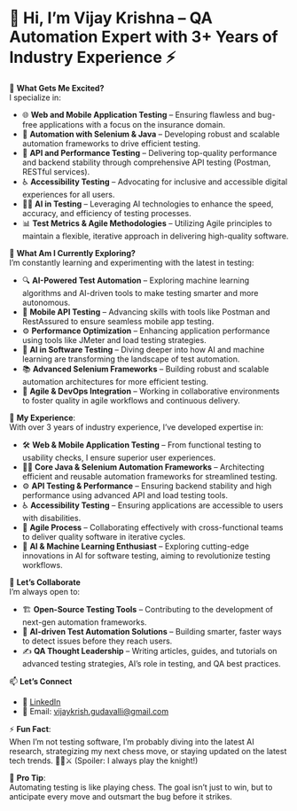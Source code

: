 # 👋 Hi, I’m Vijay Krishna – QA Automation Expert with 3+ Years of Industry Experience ⚡

👀 **What Gets Me Excited?**  
I specialize in:
- 🌐 **Web and Mobile Application Testing** – Ensuring flawless and bug-free applications with a focus on the insurance domain.
- 🤖 **Automation with Selenium & Java** – Developing robust and scalable automation frameworks to drive efficient testing.
- 🚀 **API and Performance Testing** – Delivering top-quality performance and backend stability through comprehensive API testing (Postman, RESTful services).
- ♿ **Accessibility Testing** – Advocating for inclusive and accessible digital experiences for all users.
- 🤖💡 **AI in Testing** – Leveraging AI technologies to enhance the speed, accuracy, and efficiency of testing processes.
- 📊 **Test Metrics & Agile Methodologies** – Utilizing Agile principles to maintain a flexible, iterative approach in delivering high-quality software.

🌱 **What Am I Currently Exploring?**  
I’m constantly learning and experimenting with the latest in testing:
- 🔍 **AI-Powered Test Automation** – Exploring machine learning algorithms and AI-driven tools to make testing smarter and more autonomous.
- 📱 **Mobile API Testing** – Advancing skills with tools like Postman and RestAssured to ensure seamless mobile app testing.
- ⚙️ **Performance Optimization** – Enhancing application performance using tools like JMeter and load testing strategies.
- 🧠 **AI in Software Testing** – Diving deeper into how AI and machine learning are transforming the landscape of test automation.
- 📚 **Advanced Selenium Frameworks** – Building robust and scalable automation architectures for more efficient testing.
- 🔄 **Agile & DevOps Integration** – Working in collaborative environments to foster quality in agile workflows and continuous delivery.

💼 **My Experience**:  
With over 3 years of industry experience, I’ve developed expertise in:
- 🛠️ **Web & Mobile Application Testing** – From functional testing to usability checks, I ensure superior user experiences.
- 🧑‍💻 **Core Java & Selenium Automation Frameworks** – Architecting efficient and reusable automation frameworks for streamlined testing.
- ⚙️ **API Testing & Performance** – Ensuring backend stability and high performance using advanced API and load testing tools.
- ♿ **Accessibility Testing** – Ensuring applications are accessible to users with disabilities.
- 🔄 **Agile Process** – Collaborating effectively with cross-functional teams to deliver quality software in iterative cycles.
- 🤖 **AI & Machine Learning Enthusiast** – Exploring cutting-edge innovations in AI for software testing, aiming to revolutionize testing workflows.

💞 **Let’s Collaborate**  
I’m always open to:
- 🏗️ **Open-Source Testing Tools** – Contributing to the development of next-gen automation frameworks.
- 🧠 **AI-driven Test Automation Solutions** – Building smarter, faster ways to detect issues before they reach users.
- ✍️ **QA Thought Leadership** – Writing articles, guides, and tutorials on advanced testing strategies, AI’s role in testing, and QA best practices.

📫 **Let’s Connect**  
- 🔗 [LinkedIn](https://www.linkedin.com/in/vijaya-krishna-a5b365235/)  
- 📧 Email: vijaykrish.gudavalli@gmail.com  

⚡ **Fun Fact**:  
When I’m not testing software, I’m probably diving into the latest AI research, strategizing my next chess move, or staying updated on the latest tech trends. 🧙‍♂️⚔️ (Spoiler: I always play the knight!)

🚀 **Pro Tip**:  
Automating testing is like playing chess. The goal isn’t just to win, but to anticipate every move and outsmart the bug before it strikes.
